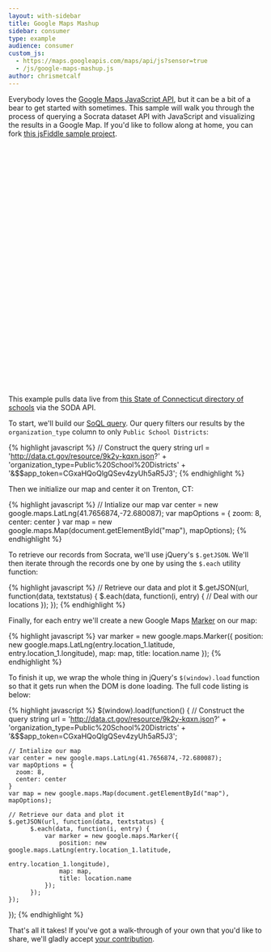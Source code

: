```yaml
---
layout: with-sidebar
title: Google Maps Mashup
sidebar: consumer
type: example
audience: consumer
custom_js:
  - https://maps.googleapis.com/maps/api/js?sensor=true
  - /js/google-maps-mashup.js
author: chrismetcalf
---
```


Everybody loves the [Google Maps JavaScript API](https://developers.google.com/maps/documentation/javascript/tutorial), but it can be a bit of a bear to get started with sometimes. This sample will walk you through the process of querying a Socrata dataset API with JavaScript and visualizing the results in a Google Map. If you'd like to follow along at home, you can fork [this jsFiddle sample project](http://jsfiddle.net/chrismetcalf/8m2Cs/).

<div id="map" style="height: 480px; width: 640px"><!-- This space intentionally left blank --></div>

This example pulls data live from [this State of Connecticut directory of schools](https://data.ct.gov/Education/Education-Directory/9k2y-kqxn?) via the SODA API.

To start, we'll build our [SoQL query](http://dev.socrata.com/docs/queries.html). Our query filters our results by the `organization_type` column to only `Public School Districts`:

{% highlight javascript %}
// Construct the query string
url = 'http://data.ct.gov/resource/9k2y-kqxn.json?'
      + 'organization_type=Public%20School%20Districts'
      + '&$$app_token=CGxaHQoQlgQSev4zyUh5aR5J3';
{% endhighlight %}

Then we initialize our map and center it on Trenton, CT:

{% highlight javascript %}
// Intialize our map
var center = new google.maps.LatLng(41.7656874,-72.680087);
var mapOptions = {
  zoom: 8,
  center: center
}
var map = new google.maps.Map(document.getElementById("map"), mapOptions);
{% endhighlight %}

To retrieve our records from Socrata, we'll use jQuery's `$.getJSON`. We'll then iterate through the records one by one by using the `$.each` utility function:

{% highlight javascript %}
// Retrieve our data and plot it
$.getJSON(url, function(data, textstatus) {
      $.each(data, function(i, entry) {
        // Deal with our locations
      });
});
{% endhighlight %}

Finally, for each entry we'll create a new Google Maps [Marker](https://developers.google.com/maps/documentation/javascript/markers) on our map:

{% highlight javascript %}
var marker = new google.maps.Marker({
    position: new google.maps.LatLng(entry.location_1.latitude, 
                                     entry.location_1.longitude),
    map: map,
    title: location.name
});
{% endhighlight %}

To finish it up, we wrap the whole thing in jQuery's `$(window).load` function so that it gets run when the DOM is done loading. The full code listing is below:

{% highlight javascript %}
$(window).load(function() {
    // Construct the query string
    url = 'http://data.ct.gov/resource/9k2y-kqxn.json?'
          + 'organization_type=Public%20School%20Districts'
          + '&$$app_token=CGxaHQoQlgQSev4zyUh5aR5J3';
    
    // Intialize our map
    var center = new google.maps.LatLng(41.7656874,-72.680087);
    var mapOptions = {
      zoom: 8,
      center: center
    }
    var map = new google.maps.Map(document.getElementById("map"), mapOptions);
    
    // Retrieve our data and plot it
    $.getJSON(url, function(data, textstatus) {
          $.each(data, function(i, entry) {
              var marker = new google.maps.Marker({
                  position: new google.maps.LatLng(entry.location_1.latitude, 
                                                   entry.location_1.longitude),
                  map: map,
                  title: location.name
              });
          });
    });
});
{% endhighlight %}

That's all it takes! If you've got a walk-through of your own that you'd like to share, we'll gladly accept [your contribution](/contributing.html).
